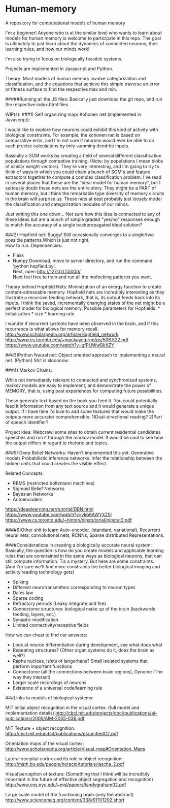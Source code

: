 # Human-memory
A repository for computational models of human memory

I'm a beginner! Anyone who is at the similar level who wants to learn about
models for human memory is welcome to participate in this repo.
The goal is ultimately to just learn about the dynamics of connected neurons,
their learning rules, and how our minds work!

I'm also trying to focus on biologically feasible systems.

Projects are implemented in Javascript and Python.

Theory:
Most models of human memory involve categorization and classification, and the equations that achieve this simple traverse an error or fitness surface to find the respective max and min.

#####Running all the JS files:
Basically just download the git repo, and run the respective index.html files.

WIP(s):
###1) Self organizing map/ Kohonen net (implemented in Javascript):

I would like to explore how neurons could exhibit this kind of activity with
biological constraints. For example, the kohonen net is based on comparative
error, and I'm not sure if neurons would ever be able to do such precise
calculations by only summing dendrite inputs.

Basically a SOM works by creating a field of several different classification populations through competive training. (Note: by populations I mean blobs of similar weight vectors). They're very interesting, and I'm going to try to think of ways in which you could chain a bunch of SOM's and feature extractors together to compute a complex classification problem.
I've read in several places that these are the "ideal model for human memory", but I seriously doubt these nets are the entire story. They might be a PART of human memory, but I think the remarkable type diversity of memory circuits in the brain will surprise us. These nets at best probably just loosely model the classification and categorization modules of our minds.

Just writing this one down... Not sure how this idea is connected to any of these ideas but are a bunch of simple graded "yes/no" responses enough to  match the accuracy of a single backpropagated ideal solution?

###2) Hopfield net:
Buggy! Still occasionally converges to a single/two possible patterns.Which is just not right.  
How to run:
   Dependencies:  
   * Flask
   * Numpy
Download, move to server directory, and run the command 'python hopfield.py'.  
Next, open http://127.0.0.1:5000/  
Next feel free to train and run all the mofocking patterns you want.  

Theory behind Hopfield Nets:
Minimization of an energy function to create content-adressable memory.
Hopfield nets are incredibly interesting as they illustrate a recursive feeding network, that is, its output feeds back into its inputs. I think the saved, incrementally changing states of the net might be a perfect model for biological memory.
   Possible parameters for Hopfields:
      * Initialization
      * size
      * learning rate

I wonder if recurrent systems have been observed in the brain, and if this recurrence is what allows for memory recall.
http://www.scholarpedia.org/article/Hopfield_network
http://www.cs.toronto.edu/~mackay/itprnn/ps/506.522.pdf
https://www.youtube.com/watch?v=gfPUWwBkXZY

###3)Python Neural net:
Object oriented approach to implementing a neural net. (Python)
Shit is slooooow.

###4) Markov Chains:

While not immediately relevant to connected and synchronized systems, markov models are easy to implement, and demonstrate the power of MEMORY, that is, using past experiences for computing future possibilities.

These generate text based on the book you feed it. You could potentially feed it information from any text source and it would generate a unique output. If I have time I'd love to add some features that would make the outputs more accurate/ comprehensible.
1)Dual-directional reading?
2)Part of speech identifier?

Project idea:
Webcrawl some sites to obtain current residential candidates speeches and run it through the markov model. It would be cool to see how the output differs in regard to rhetoric and topics.

###5) Deep Belief Networks:
Haven't implemented this yet.
Generative models
Probabilistic inference networks: infer the relationship between the hidden units that could creates the visible effect.  

Related Concepts:
 * RBMS (restricted boltzmann machines)
 * Sigmoid Belief Networks
 * Bayesian Networks
 * Autoencoders

https://deeplearning.net/tutorial/DBN.html
https://www.youtube.com/watch?v=vkb6AWYXZ5I
https://www.cs.toronto.edu/~hinton/nipstutorial/nipstut3.pdf


####6)Other shit to learn
   Auto-encoder, (standard, variational), Recurrent neural nets, convolutional nets, RCNNs, Sparse distributed Representations.

####Considerations in creating a biologically accurate neural system:
Basically, the question is how do you create models and applicable learning rules that are constrained in the same ways as biological neurons, that can still compute information.
Tis a mystery.
But here are some constraints. (And I'm sure we'll find more constraints the better biological imaging and activity reading technology gets)

   * Spiking
   * Different neurotransmitters corresponding to neuron types
   * Dales law
   * Sparse coding
   * Refractory periods (Leaky integrate and fire)
   * Connectome structures: biological make up of the brain (backwards feeding, layers, ect.)
   * Synaptic modification
   * Limited connectivity/receptive fields

How we can cheat to find our answers:
   * Look at neuron differentiation during development, see what does what
   * Repeating structures? (Other organ systems do it, does the brain as well?)
   * Raphe nucleas, islets of langerhans? Small isolated systems that perform important functions
   * Connectome (all the connections between brain regions), Dynome (The way they interact)
   * Larger scale recordings of neurons
   * Existence of a universal code/learning rule


###Links to models of biological systems:

MIT initial object recognition in the visual cortex: (full model and implementation details)
http://cbcl.mit.edu/projects/cbcl/publications/ai-publications/2005/AIM-2005-036.pdf

MIT Texture + object recognition:
http://cbcl.mit.edu/cbcl/publications/ps/unifiedC2.pdf

Orientation maps of the visual cortex:
http://www.scholarpedia.org/article/Visual_map#Orientation_Maps

Lateral occipital cortex and its role in object recognition:
http://math.bu.edu/people/horacio/tutorials/jascha_2.pdf

Visual perception of texture: (Something that I think will be incredibly important in the future of effective object segregation and recognition)
http://www.cns.nyu.edu/~msl/papers/landygraham02.pdf

Large scale model of the functioning brain (only the abstract)
http://www.sciencemag.org/content/338/6111/1202.short
